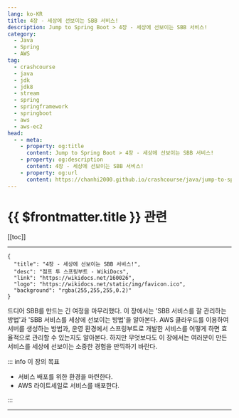 ```yaml
---
lang: ko-KR
title: 4장 - 세상에 선보이는 SBB 서비스!
description: Jump to Spring Boot > 4장 - 세상에 선보이는 SBB 서비스!
category:
  - Java
  - Spring
  - AWS
tag: 
  - crashcourse
  - java
  - jdk
  - jdk8
  - stream
  - spring
  - springframework
  - springboot
  - aws
  - aws-ec2
head:
  - - meta:
    - property: og:title
      content: Jump to Spring Boot > 4장 - 세상에 선보이는 SBB 서비스!
    - property: og:description
      content: 4장 - 세상에 선보이는 SBB 서비스!
    - property: og:url
      content: https://chanhi2000.github.io/crashcourse/java/jump-to-spring-boot/03.html
---
```


# {{ $frontmatter.title }} 관련

[[toc]]

---

```component VPCard
{
  "title": "4장 - 세상에 선보이는 SBB 서비스!",
  "desc": "점프 투 스프링부트 - WikiDocs",
  "link": "https://wikidocs.net/160026",
  "logo": "https://wikidocs.net/static/img/favicon.ico",
  "background": "rgba(255,255,255,0.2)"
}
```

드디어 SBB를 만드는 긴 여정을 마무리했다. 이 장에서는 'SBB 서비스를 잘 관리하는 방법'과 'SBB 서비스를 세상에 선보이는 방법'을 알아본다. AWS 클라우드를 이용하여 서버를 생성하는 방법과, 운영 환경에서 스프링부트로 개발한 서비스를 어떻게 하면 효율적으로 관리할 수 있는지도 알아본다. 하지만 무엇보다도 이 장에서는 여러분이 만든 서비스를 세상에 선보이는 소중한 경험을 만끽하기 바란다.

::: info 이 장의 목표

- 서비스 배포를 위한 환경을 마련한다.
- AWS 라이트세일로 서비스를 배포한다.

:::

---

